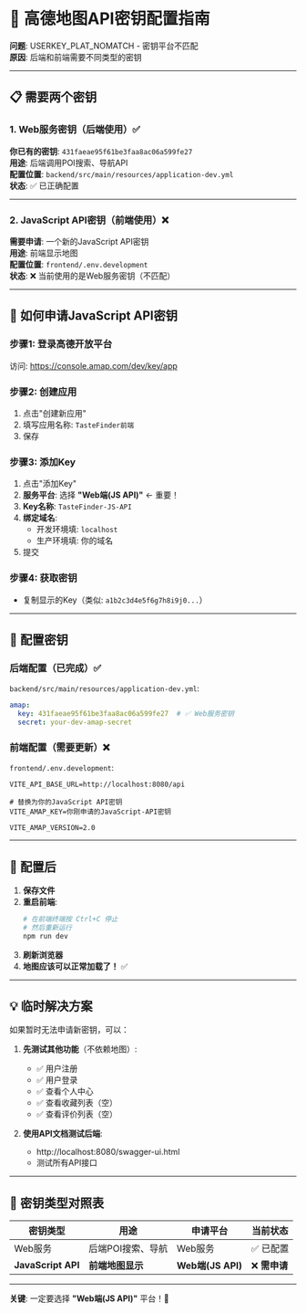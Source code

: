 # 🔑 高德地图API密钥配置指南

**问题**: USERKEY_PLAT_NOMATCH - 密钥平台不匹配  
**原因**: 后端和前端需要不同类型的密钥

---

## 📋 需要两个密钥

### 1. Web服务密钥（后端使用）✅

**你已有的密钥**: `431faeae95f61be3faa8ac06a599fe27`  
**用途**: 后端调用POI搜索、导航API  
**配置位置**: `backend/src/main/resources/application-dev.yml`  
**状态**: ✅ 已正确配置

---

### 2. JavaScript API密钥（前端使用）❌

**需要申请**: 一个新的JavaScript API密钥  
**用途**: 前端显示地图  
**配置位置**: `frontend/.env.development`  
**状态**: ❌ 当前使用的是Web服务密钥（不匹配）

---

## 🔧 如何申请JavaScript API密钥

### 步骤1: 登录高德开放平台

访问: https://console.amap.com/dev/key/app

### 步骤2: 创建应用

1. 点击"创建新应用"
2. 填写应用名称: `TasteFinder前端`
3. 保存

### 步骤3: 添加Key

1. 点击"添加Key"
2. **服务平台**: 选择 **"Web端(JS API)"**  ← 重要！
3. **Key名称**: `TasteFinder-JS-API`
4. **绑定域名**: 
   - 开发环境填: `localhost`
   - 生产环境填: 你的域名
5. 提交

### 步骤4: 获取密钥

- 复制显示的Key（类似: `a1b2c3d4e5f6g7h8i9j0...`）

---

## 🔧 配置密钥

### 后端配置（已完成）✅

`backend/src/main/resources/application-dev.yml`:
```yaml
amap:
  key: 431faeae95f61be3faa8ac06a599fe27  # ✅ Web服务密钥
  secret: your-dev-amap-secret
```

### 前端配置（需要更新）❌

`frontend/.env.development`:
```env
VITE_API_BASE_URL=http://localhost:8080/api

# 替换为你的JavaScript API密钥
VITE_AMAP_KEY=你刚申请的JavaScript-API密钥

VITE_AMAP_VERSION=2.0
```

---

## 🚀 配置后

1. **保存文件**
2. **重启前端**:
   ```bash
   # 在前端终端按 Ctrl+C 停止
   # 然后重新运行
   npm run dev
   ```
3. **刷新浏览器**
4. **地图应该可以正常加载了！** ✅

---

## 💡 临时解决方案

如果暂时无法申请新密钥，可以：

1. **先测试其他功能**（不依赖地图）:
   - ✅ 用户注册
   - ✅ 用户登录
   - ✅ 查看个人中心
   - ✅ 查看收藏列表（空）
   - ✅ 查看评价列表（空）

2. **使用API文档测试后端**:
   - http://localhost:8080/swagger-ui.html
   - 测试所有API接口

---

## 📝 密钥类型对照表

| 密钥类型 | 用途 | 申请平台 | 当前状态 |
|---------|------|---------|---------|
| Web服务 | 后端POI搜索、导航 | Web服务 | ✅ 已配置 |
| **JavaScript API** | **前端地图显示** | **Web端(JS API)** | ❌ **需申请** |

---

**关键**: 一定要选择 **"Web端(JS API)"** 平台！🔑

